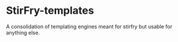 # StirFry-templates
A consolidation of templating engines meant for stirfry but usable for anything else.
